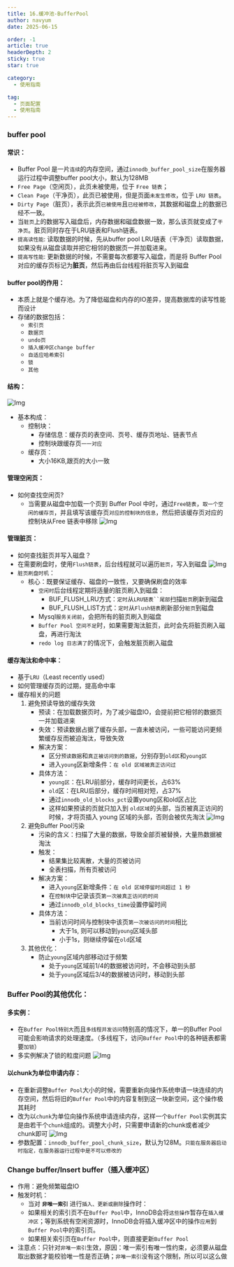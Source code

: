```yaml
---
title: 16.缓冲池-BufferPool
author: navyum
date: 2025-06-15

order: -1
article: true
headerDepth: 2
sticky: true
star: true

category:
  - 使用指南

tag:
  - 页面配置
  - 使用指南
---
```

### buffer pool
#### 常识：
* Buffer Pool 是一片`连续`的内存空间，通过`innodb_buffer_pool_size`在服务器运行过程中调整buffer pool大小，默认为128MB
* `Free Page`（空闲页），此页未被使用，位于 `Free 链表`；
* `Clean Page`（干净页），此页已被使用，但是页面`未发生修改`，位于 `LRU 链表`。
* `Dirty Page`（脏页），表示此页`已被使用`且`已经被修改`，其数据和磁盘上的数据已经不一致。
* 当`脏页`上的数据写入磁盘后，内存数据和磁盘数据一致，那么该页就变成了`干净页`。脏页同时存在于LRU链表和Flush链表。
* `提高读性能`: 读取数据的时候，先从buffer pool LRU链表（干净页）读取数据，如果没有从磁盘读取并把它相邻的数据页一并加载进来。
* `提高写性能`: 更新数据的时候，不需要每次都要写入磁盘，而是将 Buffer Pool 对应的缓存页标记为**脏页**，然后再由后台线程将脏页写入到磁盘

#### buffer pool的作用：
* 本质上就是个缓存池。为了降低磁盘和内存的IO差异，提高数据库的读写性能而设计
* 存储的数据包括：
    * `索引页`
    * `数据页`
    * `undo页`
    * `插入缓冲区change buffer`
    * `自适应哈希索引`
    * `锁`
    * `其他`

#### 结构：
![Img](https://raw.staticdn.net/Navyum/imgbed/pic/IMG/058365e2e09ca5c1ed90474ef1e3647c.png)
* 基本构成：
    * 控制块：
        * 存储信息：缓存页的表空间、页号、缓存页地址、链表节点
        * 控制块跟缓存页`一一对应`
    * 缓存页：
        * 大小16KB,跟页的大小一致

#### 管理空闲页：
* 如何查找空闲页?
    * 当需要从磁盘中加载一个页到 Buffer Pool 中时，通过`Free链表`，`取一个空闲的缓存页`，并且填写该缓存页`对应的控制块的信息`，然后把该缓存页对应的控制块从Free 链表中移除
![Img](https://raw.staticdn.net/Navyum/imgbed/pic/IMG/8ee379a0fadd87c2430b800416d4a074.png)


#### 管理脏页：
* 如何查找脏页并写入磁盘？
* 在需要刷盘时，使用`Flush链表`，后台线程就可以遍历`脏页`，写入到磁盘
![Img](https://raw.staticdn.net/Navyum/imgbed/pic/IMG/29f0c6de27a31c1717187cea069ebb5e.png)
* `脏页刷盘时机`：
    * 核心：既要保证缓存、磁盘的一致性，又要确保刷盘的效率
        * `空闲时`后台线程定期将适量的脏页刷入到磁盘：
            * BUF_FLUSH_LRU方式：`定时`从`LRU链表``尾部`扫描`脏页`刷新到磁盘
            * BUF_FLUSH_LIST方式：`定时`从`Flush链表`刷新部分`脏页`到磁盘
        * Mysql`服务关闭前`，会把所有的脏页刷入到磁盘
        * `Buffer Pool 空间不足`时，如果需要淘汰脏页，此时会先将脏页刷入磁盘，再进行淘汰
        * `redo log 日志满了`的情况下，会触发脏页刷入磁盘

#### 缓存淘汰和命中率：
- 基于`LRU`（Least recently used）
- 如何管理缓存页的过期，提高命中率
- 缓存相关的问题
    1. 避免预读导致的缓存失效
        - 预读：在加载数据页时，为了减少磁盘IO，会提前把它相邻的数据页一并加载进来
        - 失效：预读数据占据了缓存头部，一直未被访问，一些可能访问更频繁缓存反而被迫淘汰，导致失效
        - 解决方案： 
            - 区分`预读数据`和`真正被访问到的数据`，分别存到`old区`和`young区`
            - 进入`young`区新增条件：`在 old 区域被真正访问过`
        - 具体方法：
            - `young区`：在LRU前部分，缓存时间更长，占63%
            - `old`区：在LRU后部分，缓存时间相对短，占37%
            - 通过`innodb_old_blocks_pct`设置young区和old区占比
            - 这样如果预读的页就只加入到 `old区域`的头部，当页被真正访问的时候，才将页插入 young 区域的头部，否则会被优先淘汰
            ![Img](https://raw.staticdn.net/Navyum/imgbed/pic/IMG/66ffc5b4042bc71b3fdbe58e1149359d.png)
    2. 避免Buffer Pool污染
        - 污染的含义：扫描了大量的数据，导致全部页被替换，大量热数据被淘汰
        - 触发：
            - 结果集比较离散，大量的页被访问
            - 全表扫描，所有页被访问
        - 解决方案：
            - 进入`young`区新增条件：`在 old 区域停留时间超过 1 秒`
            - 在`控制块`中记录该页`第一次被真正访问的时间`
            - 通过`innodb_old_blocks_time`设置停留时间
        - 具体方法：
            - 当前访问时间与控制块中该页`第一次被访问的时间`相比
                - 大于1s, 则可以移动到`young`区域头部
                - 小于1s，则继续停留在`old`区域
    3. 其他优化：
        - 防止`young`区域内部移动过于频繁
            - 处于`young`区域前1/4的数据被访问时，不会移动到头部
            - 处于`young`区域后3/4的数据被访问时，移动到头部

### Buffer Pool的其他优化：
#### 多实例：
* 在`Buffer Pool特别大`而且`多线程并发访问`特别高的情况下，单一的Buffer Pool可能会影响请求的处理速度。（多线程下，访问`Buffer Pool`中的各种链表都需要`加锁`）
* 多实例解决了锁的粒度问题
![Img](https://raw.staticdn.net/Navyum/imgbed/pic/IMG/2b588bf4eb6713a507d8f0f8c936a467.png)

#### 以chunk为单位申请内存：
* 在重新调整`Buffer Pool`大小的时候，需要重新向操作系统申请一块连续的内存空间，然后将旧的`Buffer Pool`中的内容复制到这一块新空间，这个操作极其耗时
* 改为以`chunk`为单位向操作系统申请连续内存，这样一个`Buffer Pool`实例其实是由若干个`chunk`组成的。调整大小时，只需要申请新的chunk或者减少chunk即可
![Img](https://raw.staticdn.net/Navyum/imgbed/pic/IMG/e1f6a913309313f42824eac7f7504980.png)
* 参数配置：`innodb_buffer_pool_chunk_size`，默认为128M。`只能在服务器启动时指定，在服务器运行过程中是不可以修改的`

### Change buffer/Insert buffer（插入缓冲区）
* 作用：避免频繁磁盘IO
* 触发时机：
    * 当对 **`非唯一索引`** 进行`插入、更新或删除`操作时：
    * 如果相关的索引页不在`Buffer Pool`中，InnoDB会将`这些操作`暂存在`插入缓冲区`；等到系统有空闲资源时，InnoDB会将插入缓冲区中的操作`应用`到`Buffer Pool`中的索引页。
    * 如果相关索引页在`Buffer Pool`中，则直接更新`Buffer Pool`
* 注意点：只针对`非唯一索引`生效，原因：唯一索引有唯一性约束，必须要从磁盘取出数据才能校验唯一性是否正确；`非唯一索引`没有这个限制，所以可以这么做